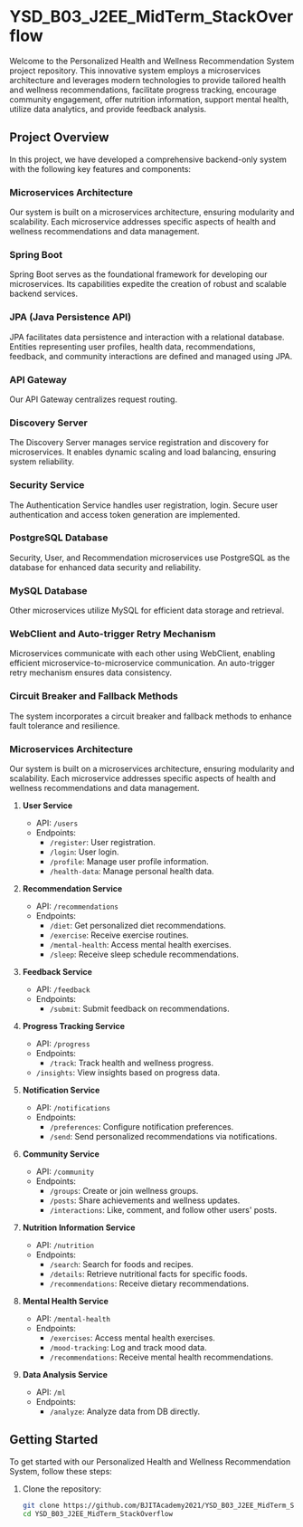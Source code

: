 # YSD_B03_J2EE_MidTerm_StackOverflow
Welcome to the Personalized Health and Wellness Recommendation System project repository. This innovative system employs a microservices architecture and leverages modern technologies to provide tailored health and wellness recommendations, facilitate progress tracking, encourage community engagement, offer nutrition information, support mental health, utilize data analytics, and provide feedback analysis.

## Project Overview

In this project, we have developed a comprehensive backend-only system with the following key features and components:

### Microservices Architecture

Our system is built on a microservices architecture, ensuring modularity and scalability. Each microservice addresses specific aspects of health and wellness recommendations and data management.

### Spring Boot

Spring Boot serves as the foundational framework for developing our microservices. Its capabilities expedite the creation of robust and scalable backend services.

### JPA (Java Persistence API)

JPA facilitates data persistence and interaction with a relational database. Entities representing user profiles, health data, recommendations, feedback, and community interactions are defined and managed using JPA.

### API Gateway

Our API Gateway centralizes request routing.

### Discovery Server

The Discovery Server manages service registration and discovery for microservices. It enables dynamic scaling and load balancing, ensuring system reliability.

### Security Service

The Authentication Service handles user registration, login. Secure user authentication and access token generation are implemented.

### PostgreSQL Database

Security, User, and Recommendation microservices use PostgreSQL as the database for enhanced data security and reliability.

### MySQL Database

Other microservices utilize MySQL for efficient data storage and retrieval.

### WebClient and Auto-trigger Retry Mechanism

Microservices communicate with each other using WebClient, enabling efficient microservice-to-microservice communication. An auto-trigger retry mechanism ensures data consistency.

### Circuit Breaker and Fallback Methods

The system incorporates a circuit breaker and fallback methods to enhance fault tolerance and resilience.

### Microservices Architecture

Our system is built on a microservices architecture, ensuring modularity and scalability. Each microservice addresses specific aspects of health and wellness recommendations and data management.

1. **User Service**
   - API: `/users`
   - Endpoints:
     - `/register`: User registration.
     - `/login`: User login.
     - `/profile`: Manage user profile information.
     - `/health-data`: Manage personal health data.

2. **Recommendation Service**
   - API: `/recommendations`
   - Endpoints:
     - `/diet`: Get personalized diet recommendations.
     - `/exercise`: Receive exercise routines.
     - `/mental-health`: Access mental health exercises.
     - `/sleep`: Receive sleep schedule recommendations.

3. **Feedback Service**
   - API: `/feedback`
   - Endpoints:
     - `/submit`: Submit feedback on recommendations.

4. **Progress Tracking Service**
   - API: `/progress`
   - Endpoints:
     - `/track`: Track health and wellness progress.
    - `/insights`: View insights based on progress data.

5. **Notification Service**
   - API: `/notifications`
   - Endpoints:
     - `/preferences`: Configure notification preferences.
     - `/send`: Send personalized recommendations via notifications.

6. **Community Service**
   - API: `/community`
   - Endpoints:
     - `/groups`: Create or join wellness groups.
     - `/posts`: Share achievements and wellness updates.
     - `/interactions`: Like, comment, and follow other users' posts.

7. **Nutrition Information Service**
   - API: `/nutrition`
   - Endpoints:
     - `/search`: Search for foods and recipes.
     - `/details`: Retrieve nutritional facts for specific foods.
     - `/recommendations`: Receive dietary recommendations.

8. **Mental Health Service**
   - API: `/mental-health`
   - Endpoints:
     - `/exercises`: Access mental health exercises.
     - `/mood-tracking`: Log and track mood data.
     - `/recommendations`: Receive mental health recommendations.

9. **Data Analysis Service**
   - API: `/ml`
   - Endpoints:
     - `/analyze`: Analyze data from DB directly.

## Getting Started

To get started with our Personalized Health and Wellness Recommendation System, follow these steps:

1. Clone the repository:
   ```bash
   git clone https://github.com/BJITAcademy2021/YSD_B03_J2EE_MidTerm_StackOverflow.git
   cd YSD_B03_J2EE_MidTerm_StackOverflow
